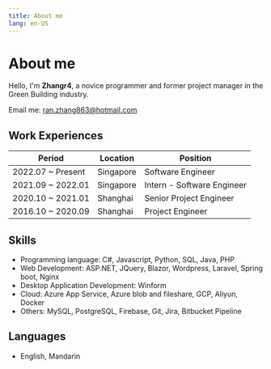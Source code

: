 ```yaml
---
title: About me
lang: en-US
---
```


# About me

Hello, I'm **Zhangr4**, a novice programmer and former project manager in the Green Building industry.

Email me: [ran.zhang863@hotmail.com](mailto:ran.zhang863@hotmail.com)

## Work Experiences

| Period            | Location  | Position                   |
| ----------------- | --------- | -------------------------- |
| 2022.07 ~ Present | Singapore | Software Engineer          |
| 2021.09 ~ 2022.01 | Singapore | Intern - Software Engineer |
| 2020.10 ~ 2021.01 | Shanghai  | Senior Project Engineer    |
| 2016.10 ~ 2020.09 | Shanghai  | Project Engineer           |

## Skills

- Programming language: C#, Javascript, Python, SQL, Java, PHP
- Web Development: ASP.NET, JQuery, Blazor, Wordpress, Laravel, Spring boot, Nginx
- Desktop Application Development: Winform
- Cloud: Azure App Service, Azure blob and fileshare, GCP, Aliyun, Docker
- Others: MySQL, PostgreSQL, Firebase, Git, Jira, Bitbucket Pipeline

## Languages

- English, Mandarin
